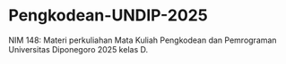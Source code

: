 # Pengkodean-UNDIP-2025
 NIM 148: Materi perkuliahan Mata Kuliah Pengkodean dan Pemrograman Universitas Diponegoro 2025 kelas D.
